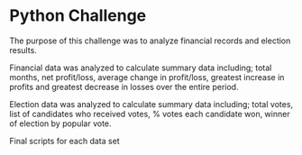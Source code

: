 # Python Challenge

The purpose of this challenge was to analyze financial records and election results.

Financial data was analyzed to calculate summary data including; total months, net profit/loss, average change in profit/loss, greatest increase in profits and greatest decrease in losses over the entire period.

Election data was analyzed to calculate summary data including; total votes, list of candidates who received votes, % votes each candidate won, winner of election by popular vote.

Final scripts for each data set 
